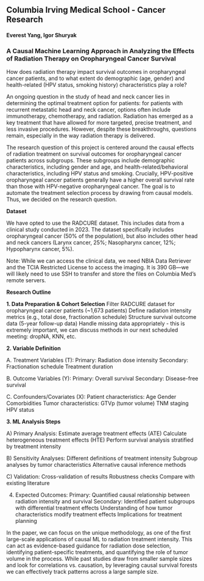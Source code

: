 ## **Columbia Irving Medical School - Cancer Research**

#### **Everest Yang, Igor Shuryak**

### **A Causal Machine Learning Approach in Analyzing the Effects of Radiation Therapy on Oropharyngeal Cancer Survival**

How does radiation therapy impact survival outcomes in oropharyngeal cancer patients, and to what extent do demographic (age, gender) and health-related (HPV status, smoking history) characteristics play a role?

An ongoing question in the study of head and neck cancer lies in determining the optimal treatment option for patients: for patients with recurrent metastatic head and neck cancer, options often include immunotherapy, chemotherapy, and radiation. Radiation has emerged as a key treatment that have allowed for more targeted, precise treatment, and less invasive procedures. However, despite these breakthroughs, questions remain, especially in the way radiation therapy is delivered. 

The research question of this project is centered around the causal effects of radiation treatment on survival outcomes for oropharyngeal cancer patients across subgroups. These subgroups include demographic characteristics, including gender and age, and health-related/behavioral characteristics, including HPV status and smoking. Crucially, HPV-positive oropharyngeal cancer patients generally have a higher overall survival rate than those with HPV-negative oropharyngeal cancer. The goal is to automate the treatment selection process by drawing from causal models. Thus, we decided on the research question.

**Dataset**

We have opted to use the RADCURE dataset. This includes data from a clinical study conducted in 2023. The dataset specifically includes oropharyngeal cancer (50% of the population), but also includes other head and neck cancers (Larynx cancer, 25%; Nasopharynx cancer, 12%; Hypopharynx cancer, 5%). 

Note: While we can access the clinical data, we need NBIA Data Retriever and the TCIA Restricted License to access the imaging. It is 390 GB—we will likely need to use SSH to transfer and store the files on Columbia Med’s remote servers.

**Research Outline**

**1. Data Preparation & Cohort Selection**
Filter RADCURE dataset for oropharyngeal cancer patients (~1,673 patients)
Define radiation intensity metrics (e.g., total dose, fractionation schedule)
Structure survival outcome data (5-year follow-up data)
Handle missing data appropriately - this is extremely important, we can discuss methods in our next scheduled meeting: dropNA, KNN, etc.

**2. Variable Definition**

A. Treatment Variables (T):
Primary: Radiation dose intensity
Secondary: Fractionation schedule
Treatment duration

B. Outcome Variables (Y):
Primary: Overall survival
Secondary: Disease-free survival

C. Confounders/Covariates (X):
Patient characteristics:
Age
Gender
Comorbidities
Tumor characteristics:
GTVp (tumor volume)
TNM staging
HPV status

**3. ML Analysis Steps**

A) Primary Analysis:
Estimate average treatment effects (ATE)
Calculate heterogeneous treatment effects (HTE)
Perform survival analysis stratified by treatment intensity

B) Sensitivity Analyses:
Different definitions of treatment intensity
Subgroup analyses by tumor characteristics
Alternative causal inference methods

C) Validation:
Cross-validation of results
Robustness checks
Compare with existing literature

4. Expected Outcomes:
Primary: Quantified causal relationship between radiation intensity and survival
Secondary:
Identified patient subgroups with differential treatment effects
Understanding of how tumor characteristics modify treatment effects
Implications for treatment planning

In the paper, we can focus on the unique methodology, as one of the first large-scale applications of causal ML to radiation treatment intensity. This can act as evidence-based guidance for radiation dose selection, identifying patient-specific treatments, and quantifying the role of tumor volume in the process. While past studies draw from smaller sample sizes and look for correlations vs. causation, by leveraging causal survival forests we can effectively track patterns across a large sample size.

